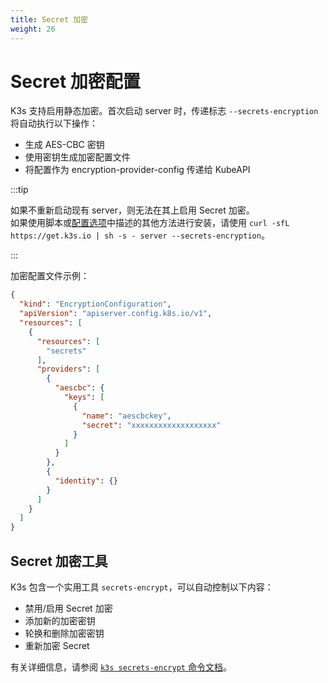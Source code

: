 ```yaml
---
title: Secret 加密
weight: 26
---
```


# Secret 加密配置

K3s 支持启用静态加密。首次启动 server 时，传递标志 `--secrets-encryption` 将自动执行以下操作：

- 生成 AES-CBC 密钥
- 使用密钥生成加密配置文件
- 将配置作为 encryption-provider-config 传递给 KubeAPI

:::tip

如果不重新启动现有 server，则无法在其上启用 Secret 加密。  
如果使用脚本或[配置选项](../installation/configuration.md#使用安装脚本的选项)中描述的其他方法进行安装，请使用 `curl -sfL https://get.k3s.io | sh -s - server --secrets-encryption`。

:::

加密配置文件示例：
```json
{
  "kind": "EncryptionConfiguration",
  "apiVersion": "apiserver.config.k8s.io/v1",
  "resources": [
    {
      "resources": [
        "secrets"
      ],
      "providers": [
        {
          "aescbc": {
            "keys": [
              {
                "name": "aescbckey",
                "secret": "xxxxxxxxxxxxxxxxxxx"
              }
            ]
          }
        },
        {
          "identity": {}
        }
      ]
    }
  ]
}
```

## Secret 加密工具

K3s 包含一个实用工具 `secrets-encrypt`，可以自动控制以下内容：

- 禁用/启用 Secret 加密
- 添加新的加密密钥
- 轮换和删除加密密钥
- 重新加密 Secret

有关详细信息，请参阅 [`k3s secrets-encrypt` 命令文档](../cli/secrets-encrypt.md)。
